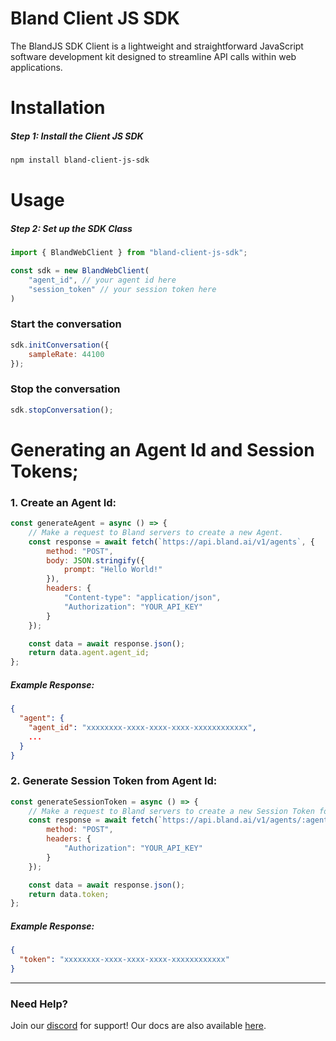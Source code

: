 # Bland Client JS SDK

The BlandJS SDK Client is a lightweight and straightforward JavaScript software development kit designed to streamline API calls within web applications.

# Installation

##### Step 1: Install the Client JS SDK

```bash
npm install bland-client-js-sdk
```

# Usage

##### Step 2: Set up the SDK Class

```javascript
import { BlandWebClient } from "bland-client-js-sdk";

const sdk = new BlandWebClient(
    "agent_id", // your agent id here
    "session_token" // your session token here
)
```
### Start the conversation

```javascript
sdk.initConversation({
    sampleRate: 44100
});
```

### Stop the conversation

```javascript
sdk.stopConversation();
```
# Generating an Agent Id and Session Tokens;

### 1. Create an Agent Id:
```javascript
const generateAgent = async () => {
    // Make a request to Bland servers to create a new Agent.
    const response = await fetch(`https://api.bland.ai/v1/agents`, {
        method: "POST",
        body: JSON.stringify({
            prompt: "Hello World!"
        }),
        headers: {
            "Content-type": "application/json",
            "Authorization": "YOUR_API_KEY"
        }
    });

    const data = await response.json();
    return data.agent.agent_id;
};
```

##### Example Response:
```json
{
  "agent": {
    "agent_id": "xxxxxxxx-xxxx-xxxx-xxxx-xxxxxxxxxxxx",
    ...
  }
}
```

### 2. Generate Session Token from Agent Id:

```javascript
const generateSessionToken = async () => {
    // Make a request to Bland servers to create a new Session Token for an Agent Id.
    const response = await fetch(`https://api.bland.ai/v1/agents/:agent_id/authorize`, {
        method: "POST",
        headers: {
            "Authorization": "YOUR_API_KEY"
        }
    });

    const data = await response.json();
    return data.token;
};
```
##### Example Response:
```json
{
  "token": "xxxxxxxx-xxxx-xxxx-xxxx-xxxxxxxxxxxx"
}
```


---

### Need Help?

Join our [discord](https://discord.com/invite/8xGGg2KfH7) for  support! Our docs are also available [here](https://docs.bland.ai).